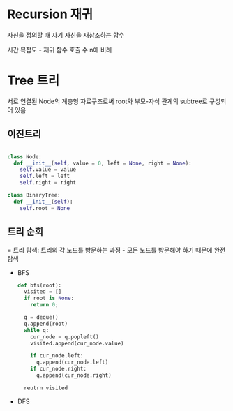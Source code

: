 # Recursion 재귀

자신을 정의할 때 자기 자신을 재참조하는 함수

시간 복잡도 - 재귀 함수 호출 수 n에 비례

# Tree 트리

서로 연결된 Node의 계층형 자료구조로써 root와 부모-자식 관계의 subtree로 구성되어 있음


## 이진트리


```python

class Node:
  def __init__(self, value = 0, left = None, right = None):
    self.value = value
    self.left = left
    self.right = right

class BinaryTree:
  def __init__(self):
    self.root = None

```

## 트리 순회
= 트리 탐색: 트리의 각 노드를 방문하는 과정 - 모든 노드를 방문해야 하기 때문에 완전 탐색
  - BFS
    ```python
    def bfs(root):
      visited = []
      if root is None:
        return 0;

      q = deque()
      q.append(root)
      while q:
        cur_node = q.popleft()
        visited.append(cur_node.value)

        if cur_node.left:
          q.append(cur_node.left)
        if cur_node.right:
          q.append(cur_node.right)

      reutrn visited
    ```
  - DFS
    
